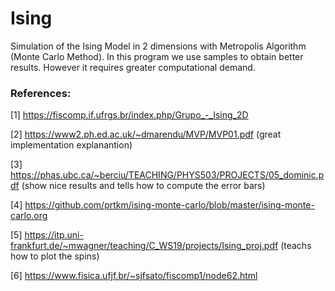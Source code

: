# Ising
Simulation of the Ising Model in 2 dimensions with Metropolis Algorithm (Monte Carlo Method). In this program we use samples to obtain better results. However it requires greater computational demand.

### References:

[1] https://fiscomp.if.ufrgs.br/index.php/Grupo_-_Ising_2D

[2] https://www2.ph.ed.ac.uk/~dmarendu/MVP/MVP01.pdf (great implementation explanantion)

[3] https://phas.ubc.ca/~berciu/TEACHING/PHYS503/PROJECTS/05_dominic.pdf (show nice results and tells how to compute the error bars)

[4] https://github.com/prtkm/ising-monte-carlo/blob/master/ising-monte-carlo.org

[5] https://itp.uni-frankfurt.de/~mwagner/teaching/C_WS19/projects/Ising_proj.pdf (teachs how to plot the spins)

[6] https://www.fisica.ufjf.br/~sjfsato/fiscomp1/node62.html

